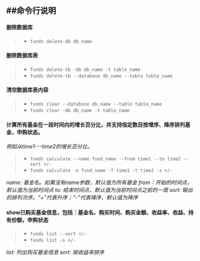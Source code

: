 ##命令行说明
----
#### 删除数据库
>- ```funds delete-db db_name```

#### 删除数据库表
>- ```funds delete-tb -db db_name -t table_name```
>- ```funds delete-tb --database db_name --table table_name```

#### 清空数据库表内容
>- ```funds clear --database db_name --table table_name```
>- ```funds clear -db db_name -t table_name```

#### 计算所有基金在一段时间内的增长百分比，并支持指定数目按增序、降序排列基金，申购状态。
*例如从time1---time2的增长百分比。*
>- ```funds calculate --name fund_name --from time1 --to time2 --sort +/-```
>- ```funds calculate -n fund_name -f time1 -t time2 -s +/-```

*name: 基金名。如果没有name参数，默认值为所有基金*
*from：开始的时间点，默认值为当前时间点*
*to: 结束时间点，默认值为当前时间点之前的一周*
*sort: 输出的排列次序。“+”代表升序；“-”代表降序，默认值为降序*


#### show已购买基金信息，包括：基金名、购买时间、购买金额、收益率、收益、持有份额，申购状态
>- ```funds list --sort +/-```
>- ```funds list -s +/-```

*list: 列出购买基金信息*
*sort: 按收益率排序*

